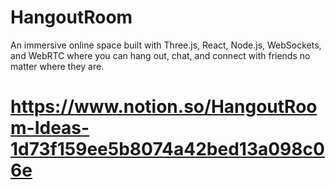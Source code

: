 # HangoutRoom
An immersive online space built with Three.js, React, Node.js, WebSockets, and WebRTC where you can hang out, chat, and connect with friends no matter where they are.
# https://www.notion.so/HangoutRoom-Ideas-1d73f159ee5b8074a42bed13a098c06e
